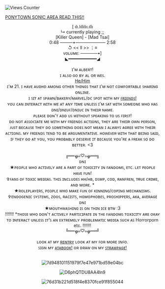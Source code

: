 ![Views Counter](https://komarev.com/ghpvc/?username=escortingmen)

 <a href="https://docs.google.com/document/d/1OeYdNVrhPUUuWY5ePx63WMTl1CMvlFAUmNR-lpOvrgI/edit?usp=sharing">PONYTOWN SONIC AREA READ THIS!!</a>

</div> <div align="center">[ ılı.lıllılıı.ıllı

</div> <div align="center">↳ currently playing ;;

</div> <div align="center">[Killer Queen] - [Mad Tsai]
</div> <div align="center">0:48 ———•——————— 2:58

</div> <div align="center">↺ << ll >> ⋮≡

</div> <div align="center">ᴠᴏʟᴜᴍᴇ: ————•]
 </div> <div align="center"> ◣━━━━━━━━━━━◢
</div> <div align="center">   ⠀⠀
</div> <div align="center">ɪ'ᴍ ᴀʟʙᴇʀᴛ!  </div>  
</div> <div align="center">ɪ ᴀʟꜱᴏ ɢᴏ ʙʏ ᴀʟ ᴏʀ ᴡᴇꜱ. </div> 
</div> <div align="center"><a href="https://en.pronouns.page/@EscortingMen"> He/Him</a> </div> 
</div> <div align="center"> ɪ'ᴍ 21. ɪ ʜᴀᴠᴇ ᴀᴜᴅʜᴅ ᴀᴍᴏɴɢ ᴏᴛʜᴇʀ ᴛʜɪɴɢꜱ ᴛʜᴀᴛ ɪ'ᴍ ɴᴏᴛ ᴄᴏᴍꜰᴏʀᴛᴀʙʟᴇ ꜱʜᴀʀɪɴɢ ᴏɴʟɪɴᴇ. </div>
</div> <div align="center"> ɪ ꜱɪᴛ ᴀᴛ ꜱᴘᴀᴡɴ/ʙᴀᴋᴇʀʏ/ᴍᴀʀᴠᴇʟ/ᴅᴄ ꜱᴘᴏᴛ ᴡɪᴛʜ ᴍʏ <a href="https://rentry.co/VenomFriends">ꜰʀɪᴇɴᴅꜱ!</a>
</div> <div align="center"> ʏᴏᴜ ᴄᴀɴ ɪɴᴛᴇʀᴀᴄᴛ ᴡɪᴛʜ ᴍᴇ ᴀᴛ ᴀɴʏ ᴛɪᴍᴇ ᴜɴʟᴇꜱꜱ ɪ'ᴍ ꜱᴀᴛ ᴡɪᴛʜ ꜱᴏᴍᴇᴏɴᴇ ᴡʜᴏ ʜᴀꜱ ᴅɴɪ/ᴅɴɪᴜꜰ/ᴅɴɪᴜᴄ ɪɴ ᴛʜᴇɪʀ ɴᴀᴍᴇ.
</div> <div align="center">  ᴘʟᴇᴀꜱᴇ ᴅᴏɴ'ᴛ ᴀᴅᴅ ᴜꜱ ᴡɪᴛʜᴏᴜᴛ ꜱᴘᴇᴀᴋɪɴɢ ᴛᴏ ᴜꜱ ꜰɪʀꜱᴛ! 
</div> <div align="center"> ᴅᴏ ɴᴏᴛ ᴀꜱꜱᴏᴄɪᴀᴛᴇ ᴍᴇ ᴡɪᴛʜ ᴍʏ ꜰʀɪᴇɴᴅꜱ ᴀᴄᴛɪᴏɴꜱ, ᴛʜᴇʏ ᴀʀᴇ ᴛʜᴇɪʀ ᴏᴡɴ ᴘᴇʀꜱᴏɴ, ᴊᴜꜱᴛ ʙᴇᴄᴀᴜꜱᴇ ᴛʜᴇʏ ᴅᴏ ꜱᴏᴍᴇᴛʜɪɴɢ ᴅᴏᴇꜱ ɴᴏᴛ ᴍᴇᴀɴ ɪ ᴀʟᴡᴀʏꜱ ᴀɢʀᴇᴇ ᴡɪᴛʜ ᴛʜᴇɪʀ ᴀᴄᴛɪᴏɴꜱ. ᴍʏ ꜰʀɪᴇɴᴅꜱ ᴛᴇɴᴅ ᴛᴏ ʙᴇ ᴀʀɢᴜᴍᴇɴᴛᴀᴛɪᴠᴇ. ʜᴏᴡᴇᴠᴇʀ ᴡɪᴛʜ ᴛʜᴀᴛ ʙᴇɪɴɢ ꜱᴀɪᴅ, ɪꜰ ᴛʜᴇʏ ɢᴏ ᴀᴛ ʏᴏᴜ, ʏᴏᴜ ᴘʀᴏʙᴀʙʟʏ ᴅᴇꜱᴇʀᴠᴇ ɪᴛ ʙᴇᴄᴀᴜꜱᴇ ʏᴏᴜ'ʀᴇ ᴀ ꜰʀᴇᴀᴋ ꜱᴏ ᴅᴏ ʙᴇᴛᴛᴇʀ. <3 
</div> <div align="center">   ⠀⠀
</div> <div align="center"> ╔══ஓ๑♡๑ஓ══╗
</div> <div align="center"> ᴅɴɪ
</div> <div align="center"> ★ᴘᴇᴏᴘʟᴇ ᴡʜᴏ ᴀᴄᴛɪᴠᴇʟʏ ᴀʀᴇ ᴀ ᴘᴀʀᴛ ᴏꜰ ᴛᴏxɪᴄɪᴛʏ ɪɴ ꜰᴀɴᴅᴏᴍꜱ, ᴇᴛᴄ. ʟᴇᴛ ᴘᴇᴏᴘʟᴇ ʜᴀᴠᴇ ꜰᴜɴ!
</div> <div align="center"> ✞ꜰᴀɴꜱ ᴏꜰ ᴛᴏxɪᴄ ᴍᴇᴅɪᴀꜱ. ᴛʜɪꜱ ɪɴᴄʟᴜᴅᴇꜱ ʜʜ/ʜʙ, ᴅꜱᴍᴘ, ᴄᴏᴅ, ʀᴀɴꜰʀᴇɴ, ᴛʀᴜᴇ ᴄʀɪᴍᴇ, ᴀɴᴅ ᴍᴏʀᴇ. *
</div> <div align="center"> ★ʀᴏʟᴇᴘʟᴀʏᴇʀꜱ, ᴘᴇᴏᴘʟᴇ ᴡʜᴏ ᴍᴀᴋᴇ ꜰᴜɴ ᴏꜰ ᴋɪɴɴɪɴɢ/ᴄᴏᴘɪɴɢ ᴍᴇᴄʜᴀɴɪꜱᴍꜱ.
</div> <div align="center"> ✞ᴇɴᴅᴏɢᴇɴɪᴄ ꜱʏꜱᴛᴇᴍꜱ, ᴢᴏᴏꜱ, ʀᴀᴄɪꜱᴛꜱ, ʜᴏᴍᴏᴘʜᴏʙᴇꜱ, ᴘʀᴏꜱʜɪᴘᴘᴇʀꜱ, ᴀᴋᴀ, ᴀᴠᴇʀᴀɢᴇ ᴅɴɪ
</div> <div align="center"> ★ᴍᴏᴜᴛʜᴡᴀꜱʜɪɴɢ ɪꜱ ᴏɴ ᴛʜɪɴ ɪᴄᴇ ʙᴛᴡ :3
</div> <div align="center">    !!!!!!!  *ᴛʜᴏꜱᴇ ᴡʜᴏ ᴅᴏɴ'ᴛ ᴀᴄᴛɪᴠᴇʟʏ ᴘᴀʀᴛɪᴄɪᴘᴀᴛᴇ ɪɴ ᴛʜᴇ ꜰᴀɴᴅᴏᴍꜱ ᴛᴏxɪᴄɪᴛʏ ᴀʀᴇ ᴏᴋᴀʏ ᴛᴏ ɪɴᴛᴇʀᴀᴄᴛ ᴜɴʟᴇꜱꜱ ɪᴛ'ꜱ ᴀɴ ᴇxᴛʀᴇᴍᴇʟʏ ᴘʀᴏʙʟᴇᴍᴀᴛɪᴄ ᴍᴇᴅɪᴀ ꜱᴜᴄʜ ᴀꜱ Horrorporn etc. !!!!!!!
</div> <div align="center"> ╚══ஓ๑♡๑ஓ══╝
</div> <div align="center">   ⠀⠀
 </div> <div align="center"> ʟᴏᴏᴋ ᴀᴛ ᴍʏ <a href="https://rentry.org/venomsparx">ʀᴇɴᴛʀʏ</a> ʟᴏᴏᴋ ᴀᴛ ᴍʏ ꜰᴏʀ ᴍᴏʀᴇ ɪɴꜰᴏ.
</div> <div align="center">ꜱɪɢɴ ᴍʏ <a href="https://escortingmen.atabook.org">ᴀᴛᴀʙᴏᴏᴋ!</a> ᴏʀ ᴅʀᴀᴡ ᴏɴ ᴍʏ <a href="https://venomsparx.straw.page">ꜱᴛʀᴀᴡᴘᴀɢᴇ!</a>
  </div> <div align="center">   ⠀⠀
     </div> <div align="center">   
     

![7d948101151979f7e47e971bd59e04bc](https://github.com/user-attachments/assets/c4d9169f-9739-4a07-a229-3a7d86595538)

![D6phQTDU8AA4ln9](https://github.com/user-attachments/assets/563324ab-b45f-4740-aaa9-27448b7bf535)

![76d31b221d518f4e8370fce91f855044](https://github.com/user-attachments/assets/56dfb7a4-82fe-4751-b1bc-875996431a60)




